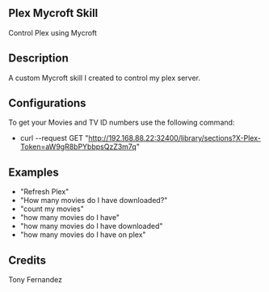 ## Plex Mycroft Skill
Control Plex using Mycroft

## Description 
A custom Mycroft skill I created to control my plex server.

## Configurations
To get your Movies and TV ID numbers use the following command:
* curl --request GET "http://192.168.88.22:32400/library/sections?X-Plex-Token=aW9gR8bPYbbpsQzZ3m7q"

## Examples 
* "Refresh Plex"
* "How many movies do I have downloaded?"
* "count my movies"
* "how many movies do I have"
* "how many movies do I have downloaded"
* "how many movies do I have on plex"

## Credits 
Tony Fernandez
